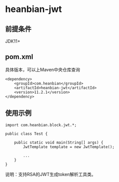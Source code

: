 # heanbian-jwt

## 前提条件

JDK11+

## pom.xml

具体版本，可以上Maven中央仓库查询

```
<dependency>
	<groupId>com.heanbian</groupId>
	<artifactId>heanbian-jwt</artifactId>
	<version>11.2.1</version>
</dependency>
```

## 使用示例

```
import com.heanbian.block.jwt.*;

public class Test {

	public static void main(String[] args) {
		JwtTemplate template = new JwtTemplate();
		
		...
	}
}
```

说明：支持RSA的JWT生成token解析工具类。
